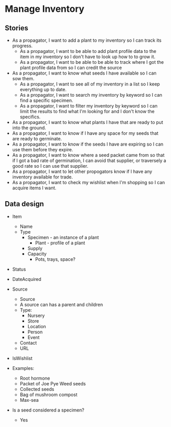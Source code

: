 # Manage Inventory

## Stories
- As a propagator, I want to add a plant to my inventory so I can track its progress.
  - As a propagator, I want to be able to add plant profile data to the item in my inventory so I don't have to look up how to to grow it.
  - As a propagator, I want to be able to be able to track where I got the plant profile data from so I can credit the source
- As a propagator, I want to know what seeds I have available so I can sow them.
  - As a propagator, I want to see all of my inventory in a list so I keep everything up to date.
  - As a propagator, I want to search my inventory by keyword so I can find a specific specimen.
  - As a propagator, I want to filter my inventory by keyword so I can limit the results to find what I'm looking for and I don't know the specifics.
- As a propagator, I want to know what plants I have that are ready to put into the ground.
- As a propagator, I want to know if I have any space for my seeds that are ready to germinate.
- As a propagator, I want to know if the seeds I have are expiring so I can use them before they expire.
- As a propagator, I want to know where a seed packet came from so that if I got a bad rate of germination, I can avoid that supplier, or traversely a good rate so I can use that supplier.
- As a propagator, I want to let other propogators know if I have any inventory available for trade.
- As a propagator, I want to check my wishlist when I'm shopping so I can acquire items I want.

## Data design
- Item
  - Name
  - Type
    - Specimen - an instance of a plant
      - Plant - profile of a plant
    - Supply
    - Capacity
      - Pots, trays, space?
 - Status
 - DateAcquired
 - Source
   - Source
   - A source can has a parent and children
   - Type:
     - Nursery
     - Store
     - Location
     - Person
     - Event
   - Contact
   - URL
 - IsWishlist
- Examples:
  - Root hormone
  - Packet of Joe Pye Weed seeds
  - Collected seeds
  - Bag of mushroom compost
  - Max-sea

- Is a seed considered a specimen?
  - Yes
